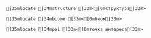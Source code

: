```ansi
[35mlocate [34mstructure [33m<[0mструктура[33m>
```
```ansi
[35mlocate [34mbiome [33m<[0mбиом[33m>
```
```ansi
[35mlocate [34mpoi [33m<[0mточка интереса[33m>
```